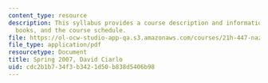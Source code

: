 ```yaml
---
content_type: resource
description: This syllabus provides a course description and information on grading,
  books, and the course schedule.
file: https://ol-ocw-studio-app-qa.s3.amazonaws.com/courses/21h-447-nazi-germany-and-the-holocaust-fall-2004/cdc2b1b734f3b3421d50b838d5406b98_MIT21H_447f04_sylls07.pdf
file_type: application/pdf
resourcetype: Document
title: Spring 2007, David Ciarlo
uid: cdc2b1b7-34f3-b342-1d50-b838d5406b98
---
```

